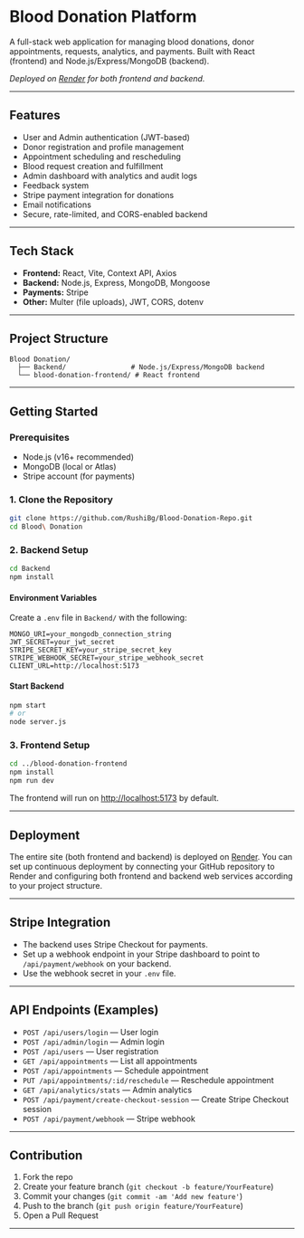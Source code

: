 # Blood Donation Platform

A full-stack web application for managing blood donations, donor appointments, requests, analytics, and payments. Built with React (frontend) and Node.js/Express/MongoDB (backend).

_Deployed on [Render](https://render.com/) for both frontend and backend._

---

## Features
- User and Admin authentication (JWT-based)
- Donor registration and profile management
- Appointment scheduling and rescheduling
- Blood request creation and fulfillment
- Admin dashboard with analytics and audit logs
- Feedback system
- Stripe payment integration for donations
- Email notifications
- Secure, rate-limited, and CORS-enabled backend

---

## Tech Stack
- **Frontend:** React, Vite, Context API, Axios
- **Backend:** Node.js, Express, MongoDB, Mongoose
- **Payments:** Stripe
- **Other:** Multer (file uploads), JWT, CORS, dotenv

---

## Project Structure

```
Blood Donation/
  ├── Backend/                # Node.js/Express/MongoDB backend
  └── blood-donation-frontend/ # React frontend
```

---

## Getting Started

### Prerequisites
- Node.js (v16+ recommended)
- MongoDB (local or Atlas)
- Stripe account (for payments)

### 1. Clone the Repository
```sh
git clone https://github.com/RushiBg/Blood-Donation-Repo.git
cd Blood\ Donation
```

### 2. Backend Setup
```sh
cd Backend
npm install
```

#### Environment Variables
Create a `.env` file in `Backend/` with the following:
```
MONGO_URI=your_mongodb_connection_string
JWT_SECRET=your_jwt_secret
STRIPE_SECRET_KEY=your_stripe_secret_key
STRIPE_WEBHOOK_SECRET=your_stripe_webhook_secret
CLIENT_URL=http://localhost:5173
```

#### Start Backend
```sh
npm start
# or
node server.js
```

### 3. Frontend Setup
```sh
cd ../blood-donation-frontend
npm install
npm run dev
```

The frontend will run on [http://localhost:5173](http://localhost:5173) by default.

---

## Deployment

The entire site (both frontend and backend) is deployed on [Render](https://blood-donation-frontend-0lc5.onrender.com). You can set up continuous deployment by connecting your GitHub repository to Render and configuring both frontend and backend web services according to your project structure.

---

## Stripe Integration
- The backend uses Stripe Checkout for payments.
- Set up a webhook endpoint in your Stripe dashboard to point to `/api/payment/webhook` on your backend.
- Use the webhook secret in your `.env` file.

---

## API Endpoints (Examples)
- `POST /api/users/login` — User login
- `POST /api/admin/login` — Admin login
- `POST /api/users` — User registration
- `GET /api/appointments` — List all appointments
- `POST /api/appointments` — Schedule appointment
- `PUT /api/appointments/:id/reschedule` — Reschedule appointment
- `GET /api/analytics/stats` — Admin analytics
- `POST /api/payment/create-checkout-session` — Create Stripe Checkout session
- `POST /api/payment/webhook` — Stripe webhook

---

## Contribution
1. Fork the repo
2. Create your feature branch (`git checkout -b feature/YourFeature`)
3. Commit your changes (`git commit -am 'Add new feature'`)
4. Push to the branch (`git push origin feature/YourFeature`)
5. Open a Pull Request

---
